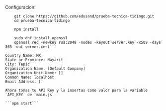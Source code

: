Configuracion:

```
	git clone https://github.com/edusand/prueba-tecnica-tidingo.git
	cd prueba-tecnica-tidingo
	
	npm install
	
	sudo dnf install openssl
	openssl req -newkey rsa:2048 -nodes -keyout server.key -x509 -days 365 -out server.cert```
```
	Country Name: MX
	State or Province: Nayarit
	City: Tepic
	Organization Name: [Default Company]
	Organization Unit Name: []
	Common Name: localhost
	Email Address: []
```
Ahora tomas tu API Key y la insertas como valor para la variable `API_KEY` de `main.js`

```npm start```